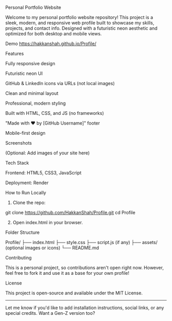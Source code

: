 
Personal Portfolio Website

Welcome to my personal portfolio website repository! This project is a sleek, modern, and responsive web profile built to showcase my skills, projects, and contact info. Designed with a futuristic neon aesthetic and optimized for both desktop and mobile views.

Demo
https://hakkanshah.github.io/Profile/

Features

Fully responsive design

Futuristic neon UI

GitHub & LinkedIn icons via URLs (not local images)

Clean and minimal layout

Professional, modern styling

Built with HTML, CSS, and JS (no frameworks)

"Made with ❤️ by [GitHub Username]" footer

Mobile-first design


Screenshots

(Optional: Add images of your site here)

Tech Stack

Frontend: HTML5, CSS3, JavaScript

Deployment: Render


How to Run Locally

1. Clone the repo:

git clone https://github.com/HakkanShah/Profile.git
cd Profile


2. Open index.html in your browser.



Folder Structure

Profile/
├── index.html
├── style.css
├── script.js (if any)
├── assets/ (optional images or icons)
└── README.md

Contributing

This is a personal project, so contributions aren't open right now. However, feel free to fork it and use it as a base for your own profile!

License

This project is open-source and available under the MIT License.


---

Let me know if you'd like to add installation instructions, social links, or any special credits. Want a Gen-Z version too?

